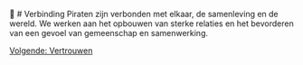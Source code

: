 🤝 # Verbinding
Piraten zijn verbonden met elkaar, de samenleving en de wereld. We werken aan het opbouwen van sterke relaties en het bevorderen van een gevoel van gemeenschap en samenwerking.

[Volgende: Vertrouwen](Vertrouwen.md)
